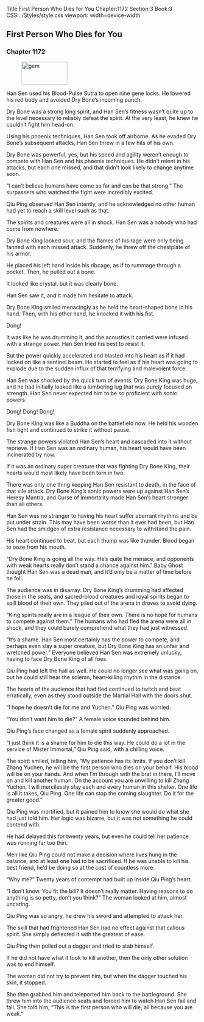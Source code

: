 Title:First Person Who Dies for You 
Chapter:1172 
Section:3 
Book:3 
CSS:../Styles/style.css 
viewport: width=device-width
  
## First Person Who Dies for You
### Chapter 1172
  
<figure>
	<img src="../Images/gem.gif" alt="gem" id="gem" width="120" height="60" />
</figure>
  

  
Han Sen used his Blood-Pulse Sutra to open nine gene locks. He lowered his red body and avoided Dry Bone’s incoming punch.

Dry Bone was a strong king spirit, and Han Sen’s fitness wasn’t quite up to the level necessary to reliably defeat the spirit. At the very least, he knew he couldn’t fight him head-on.

Using his phoenix techniques, Han Sen took off airborne. As he evaded Dry Bone’s subsequent attacks, Han Sen threw in a few hits of his own.

Dry Bone was powerful, yes, but his speed and agility weren’t enough to compete with Han Sen and his phoenix techniques. He didn’t relent in his attacks, but each one missed, and that didn’t look likely to change anytime soon.

“I can’t believe humans have come so far and can be that strong.” The surpassers who watched the fight were incredibly excited.

Qiu Ping observed Han Sen intently, and he acknowledged no other human had yet to reach a skill level such as that.

The spirits and creatures were all in shock. Han Sen was a nobody who had come from nowhere.

Dry Bone King looked sour, and the flames of his rage were only being fanned with each missed attack. Suddenly, he threw off the chestplate of his armor.

He placed his left hand inside his ribcage, as if to rummage through a pocket. Then, he pulled out a bone.

It looked like crystal, but it was clearly bone.

Han Sen saw it, and it made him hesitate to attack.

Dry Bone King smiled menacingly as he held the heart-shaped bone in his hand. Then, with his other hand, he knocked it with his fist.

Dong!

It was like he was drumming it, and the acoustics it carried were infused with a strange power. Han Sen tried his best to resist it.

But the power quickly accelerated and blasted into his heart as if it had locked on like a sentinel beam. He started to feel as if his heart was going to explode due to the sudden influx of that terrifying and malevolent force.

Han Sen was shocked by the quick turn of events. Dry Bone King was huge, and he had initially looked like a lumbering lug that was purely focused on strength. Han Sen never expected him to be so proficient with sonic powers.

Dong! Dong! Dong!

Dry Bone King was like a Buddha on the battlefield now. He held his wooden fish tight and continued to strike it without pause.

The strange powers violated Han Sen’s heart and cascaded into it without reprieve. If Han Sen was an ordinary human, his heart would have been incinerated by now.

If it was an ordinary super creature that was fighting Dry Bone King, their hearts would most likely have been torn in two.

There was only one thing keeping Han Sen resistant to death, in the face of that vile attack. Dry Bone King’s sonic powers were up against Han Sen’s Heresy Mantra, and Curse of Immortality made Han Sen’s heart stronger than all others.

Han Sen was no stranger to having his heart suffer aberrant rhythms and be put under strain. This may have been worse than it ever had been, but Han Sen had the smidgen of extra resistance necessary to withstand the pain.

His heart continued to beat, but each thump was like thunder. Blood began to ooze from his mouth.

“Dry Bone King is going all the way. He’s quite the menace, and opponents with weak hearts really don’t stand a chance against him.” Baby Ghost thought Han Sen was a dead man, and it’d only be a matter of time before he fell.

The audience was in disarray. Dry Bone King’s drumming had affected those in the seats, and sacred-blood creatures and royal spirits began to spill blood of their own. They piled out of the arena in droves to avoid dying.

“King spirits really are in a league of their own. There is no hope for humans to compete against them.” The humans who had fled the arena were all in shock, and they could barely comprehend what they had just witnessed.

“It’s a shame. Han Sen most certainly has the power to compete, and perhaps even slay a super creature, but Dry Bone King has an unfair and wretched power.” Everyone believed Han Sen was extremely unlucky, having to face Dry Bone King of all foes.

Qiu Ping had left the hall as well. He could no longer see what was going on, but he could still hear the solemn, heart-killing rhythm in the distance.

The hearts of the audience that had fled continued to twitch and beat erratically, even as they stood outside the Martial Hall with the doors shut.

“I hope he doesn’t die for me and Yuchen.” Qiu Ping was worried.

“You don’t want him to die?” A female voice sounded behind him.

Qiu Ping’s face changed as a female spirit suddenly approached.

“I just think it is a shame for him to die this way. He could do a lot in the service of Mister Immortal,” Qiu Ping said, with a chilling voice.

The spirit smiled, telling him, “My patience has its limits. If you don’t kill Zhang Yuchen, he will be the first person who dies on your behalf. His blood will be on your hands. And when I’m through with the brat in there, I’ll move on and kill another human. On the account you are unwilling to kill Zhang Yuchen, I will mercilessly slay each and every human in this shelter. One life is all it takes, Qiu Ping. One life can stop the coming slaughter. Do it for the greater good.”

Qiu Ping was mortified, but it pained him to know she would do what she had just told him. Her logic was bizarre, but it was not something he could contend with.

He had delayed this for twenty years, but even he could tell her patience was running far too thin.

Men like Qiu Ping could not make a decision where lives hung in the balance, and at least one had to be sacrificed. If he was unable to kill his best friend, he’d be doing so at the cost of countless more.

“Why me?” Twenty years of contempt had built up inside Qiu Ping’s heart.

“I don’t know. You fit the bill? It doesn’t really matter. Having reasons to do anything is so petty, don’t you think?” The woman looked at him, almost uncaring.

Qiu Ping was so angry, he drew his sword and attempted to attack her.

The skill that had frightened Han Sen had no effect against that callous spirit. She simply deflected it with the greatest of ease.

Qiu Ping then pulled out a dagger and tried to stab himself.

If he did not have what it took to kill another, then the only other solution was to end himself.

The woman did not try to prevent him, but when the dagger touched his skin, it stopped.

She then grabbed him and teleported him back to the battleground. She threw him into the audience seats and forced him to watch Han Sen fail and fall. She told him, “This is the first person who will die, all because you are weak.”